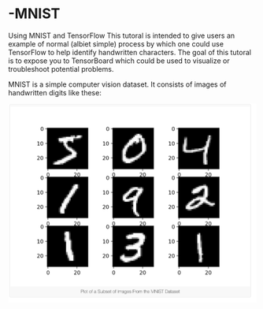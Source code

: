 # -MNIST

Using MNIST and TensorFlow
This tutoral is intended to give users an example of normal (albiet simple) process by which one could use TensorFlow to help identify handwritten characters. 
The goal of this tutoral is to expose you to TensorBoard which could be used to visualize or troubleshoot potential problems. 

MNIST is a simple computer vision dataset.  It consists of images of handwritten digits like these:

![alt_text](https://github.com/sanaamironov/-MNIST/blob/main/Screen%20Shot%202020-10-18%20at%206.55.25%20PM.png)
